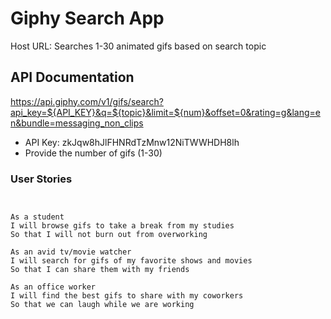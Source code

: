 # Giphy Search App

Host URL: 
Searches 1-30 animated gifs based on search topic 

## API Documentation

https://api.giphy.com/v1/gifs/search?api_key=${API_KEY}&q=${topic}&limit=${num}&offset=0&rating=g&lang=en&bundle=messaging_non_clips

- API Key: zkJqw8hJlFHNRdTzMnw12NiTWWHDH8lh
- Provide the number of gifs (1-30)

### User Stories

```


As a student
I will browse gifs to take a break from my studies
So that I will not burn out from overworking

As an avid tv/movie watcher
I will search for gifs of my favorite shows and movies
So that I can share them with my friends

As an office worker
I will find the best gifs to share with my coworkers
So that we can laugh while we are working


```